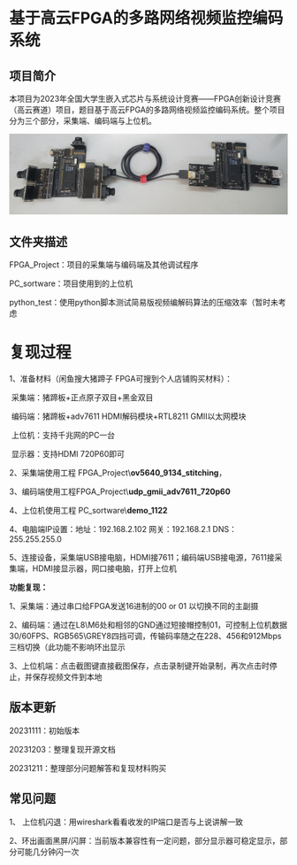 # 基于高云FPGA的多路网络视频监控编码系统

## 项目简介

本项目为2023年全国大学生嵌入式芯片与系统设计竞赛——FPGA创新设计竞赛（高云赛道）项目，题目基于高云FPGA的多路网络视频监控编码系统。整个项目分为三个部分，采集端、编码端与上位机。

![1](注释图片/1.jpg)



## 文件夹描述

FPGA_Project：项目的采集端与编码端及其他调试程序

PC_sortware：项目使用到的上位机

python_test：使用python脚本测试简易版视频编解码算法的压缩效率（暂时未考虑



# 复现过程

1、准备材料（闲鱼搜大猪蹄子 FPGA可搜到个人店铺购买材料）：

​	采集端：猪蹄板+正点原子双目+黑金双目

​	编码端：猪蹄板+adv7611 HDMI解码模块+RTL8211 GMII以太网模块

​	上位机：支持千兆网的PC一台

​	显示器：支持HDMI 720P60即可

2、采集端使用工程 FPGA_Project\\**ov5640_9134_stitching**，

3、编码端使用工程FPGA_Project\\**udp_gmii_adv7611_720p60**

4、上位机使用工程 PC_sortware\\**demo_1122**

4、电脑端IP设置：地址：192.168.2.102  网关：192.168.2.1 DNS：255.255.255.0

5、连接设备，采集端USB接电脑，HDMI接7611；编码端USB接电源，7611接采集端，HDMI接显示器，网口接电脑，打开上位机



**功能复现：**

1、采集端：通过串口给FPGA发送16进制的00 or 01 以切换不同的主副摄

2、编码端：通过在L8\M6处和相邻的GND通过短接帽控制01，可控制上位机数据 30/60FPS、RGB565\GREY8四挡可调，传输码率随之在228、456和912Mbps三档切换（此功能不影响环出显示

3、上位机端：点击截图键直接截图保存，点击录制键开始录制，再次点击时停止，并保存视频文件到本地



## 版本更新

20231111：初始版本

20231203：整理复现开源文档

20231211：整理部分问题解答和复现材料购买



## 常见问题

1、 上位机闪退：用wireshark看看收发的IP端口是否与上说讲解一致

2、环出画面黑屏/闪屏：当前版本兼容性有一定问题，部分显示器可稳定显示，部分可能几分钟闪一次
